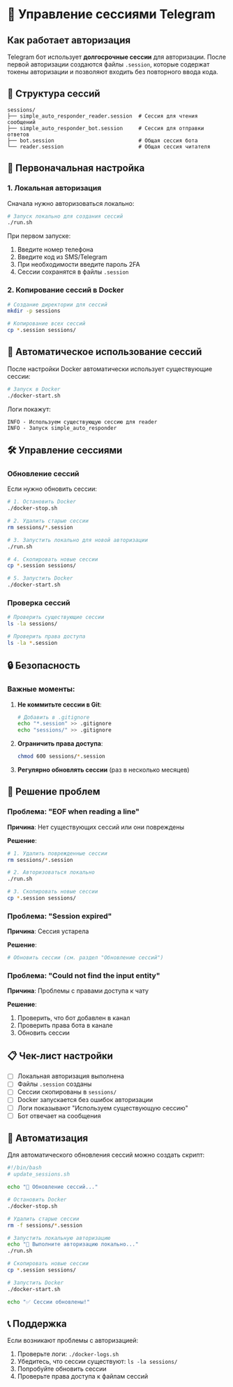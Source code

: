 # 🔐 Управление сессиями Telegram

## Как работает авторизация

Telegram бот использует **долгосрочные сессии** для авторизации. После первой авторизации создаются файлы `.session`, которые содержат токены авторизации и позволяют входить без повторного ввода кода.

## 📁 Структура сессий

```
sessions/
├── simple_auto_responder_reader.session  # Сессия для чтения сообщений
├── simple_auto_responder_bot.session     # Сессия для отправки ответов
├── bot.session                           # Общая сессия бота
└── reader.session                        # Общая сессия читателя
```

## 🚀 Первоначальная настройка

### 1. Локальная авторизация

Сначала нужно авторизоваться локально:

```bash
# Запуск локально для создания сессий
./run.sh
```

При первом запуске:
1. Введите номер телефона
2. Введите код из SMS/Telegram
3. При необходимости введите пароль 2FA
4. Сессии сохранятся в файлы `.session`

### 2. Копирование сессий в Docker

```bash
# Создание директории для сессий
mkdir -p sessions

# Копирование всех сессий
cp *.session sessions/
```

## 🔄 Автоматическое использование сессий

После настройки Docker автоматически использует существующие сессии:

```bash
# Запуск в Docker
./docker-start.sh
```

Логи покажут:
```
INFO - Используем существующую сессию для reader
INFO - Запуск simple_auto_responder
```

## 🛠️ Управление сессиями

### Обновление сессий

Если нужно обновить сессии:

```bash
# 1. Остановить Docker
./docker-stop.sh

# 2. Удалить старые сессии
rm sessions/*.session

# 3. Запустить локально для новой авторизации
./run.sh

# 4. Скопировать новые сессии
cp *.session sessions/

# 5. Запустить Docker
./docker-start.sh
```

### Проверка сессий

```bash
# Проверить существующие сессии
ls -la sessions/

# Проверить права доступа
ls -la *.session
```

## 🔒 Безопасность

### Важные моменты:

1. **Не коммитьте сессии в Git**:
   ```bash
   # Добавить в .gitignore
   echo "*.session" >> .gitignore
   echo "sessions/" >> .gitignore
   ```

2. **Ограничить права доступа**:
   ```bash
   chmod 600 sessions/*.session
   ```

3. **Регулярно обновлять сессии** (раз в несколько месяцев)

## 🐛 Решение проблем

### Проблема: "EOF when reading a line"

**Причина**: Нет существующих сессий или они повреждены

**Решение**:
```bash
# 1. Удалить поврежденные сессии
rm sessions/*.session

# 2. Авторизоваться локально
./run.sh

# 3. Скопировать новые сессии
cp *.session sessions/
```

### Проблема: "Session expired"

**Причина**: Сессия устарела

**Решение**:
```bash
# Обновить сессии (см. раздел "Обновление сессий")
```

### Проблема: "Could not find the input entity"

**Причина**: Проблемы с правами доступа к чату

**Решение**:
1. Проверить, что бот добавлен в канал
2. Проверить права бота в канале
3. Обновить сессии

## 📋 Чек-лист настройки

- [ ] Локальная авторизация выполнена
- [ ] Файлы `.session` созданы
- [ ] Сессии скопированы в `sessions/`
- [ ] Docker запускается без ошибок авторизации
- [ ] Логи показывают "Используем существующую сессию"
- [ ] Бот отвечает на сообщения

## 🔄 Автоматизация

Для автоматического обновления сессий можно создать скрипт:

```bash
#!/bin/bash
# update_sessions.sh

echo "🔄 Обновление сессий..."

# Остановить Docker
./docker-stop.sh

# Удалить старые сессии
rm -f sessions/*.session

# Запустить локальную авторизацию
echo "📱 Выполните авторизацию локально..."
./run.sh

# Скопировать новые сессии
cp *.session sessions/

# Запустить Docker
./docker-start.sh

echo "✅ Сессии обновлены!"
```

## 📞 Поддержка

Если возникают проблемы с авторизацией:

1. Проверьте логи: `./docker-logs.sh`
2. Убедитесь, что сессии существуют: `ls -la sessions/`
3. Попробуйте обновить сессии
4. Проверьте права доступа к файлам сессий
